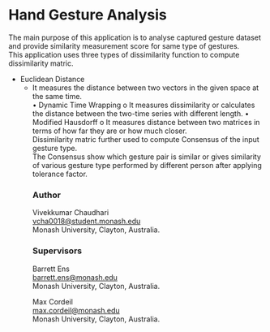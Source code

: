 # Hand Gesture Analysis
The main purpose of this application is to analyse captured gesture dataset and provide similarity measurement score for same type of gestures. <br>
This application uses three types of dissimilarity function to compute dissimilarity matric. <br>
<ul>
  <li>
    Euclidean Distance
    <ul>
      <li>
        It measures the distance between two vectors in the given space at the same time.
      </li>
  </li>
  •	Dynamic Time Wrapping
     o	It measures dissimilarity or calculates the distance between the two-time series with different length.
  •	Modified Hausdorff
     o	It measures distance between two matrices in terms of how far they are or how much closer.
<br>
Dissimilarity matric further used to compute Consensus of the input gesture type. <br>
The Consensus show which gesture pair is similar or gives similarity of various gesture type performed by different person after applying tolerance factor. <br>

### Author
Vivekkumar Chaudhari <br>
vcha0018@student.monash.edu <br>
Monash University, Clayton, Australia.

### Supervisors
Barrett Ens <br>
barrett.ens@monash.edu <br>
Monash University, Clayton, Australia. <br>

Max Cordeil <br>
max.cordeil@monash.edu <br>
Monash University, Clayton, Australia. <br>
